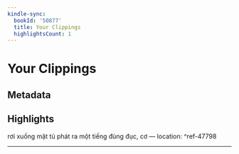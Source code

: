 ```yaml
---
kindle-sync:
  bookId: '50877'
  title: Your Clippings
  highlightsCount: 1
---
```

# Your Clippings
## Metadata


## Highlights
rơi xuống mặt tủ phát ra một tiếng đùng đục, cơ — location: []() ^ref-47798

---
